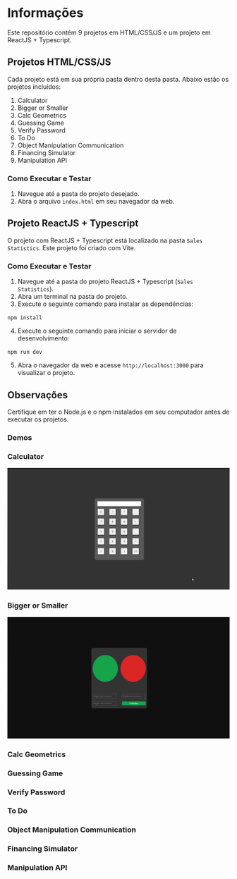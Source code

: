 # Informações

Este repositório contém 9 projetos em HTML/CSS/JS e um projeto em ReactJS + Typescript.

## Projetos HTML/CSS/JS

Cada projeto está em sua própria pasta dentro desta pasta. Abaixo estão os projetos incluídos:

1. Calculator
2. Bigger or Smaller
3. Calc Geometrics
4. Guessing Game
5. Verify Password
6. To Do
7. Object Manipulation Communication
9. Financing Simulator
10. Manipulation API

### Como Executar e Testar

1. Navegue até a pasta do projeto desejado.
2. Abra o arquivo `index.html` em seu navegador da web.

## Projeto ReactJS + Typescript

O projeto com ReactJS + Typescript está localizado na pasta `Sales Statistics`. Este projeto foi criado com Vite.

### Como Executar e Testar

1. Navegue até a pasta do projeto ReactJS + Typescript (`Sales Statistics`).
2. Abra um terminal na pasta do projeto.
3. Execute o seguinte comando para instalar as dependências:
```
npm install
```

4. Execute o seguinte comando para iniciar o servidor de desenvolvimento:
```
npm run dev
```

5. Abra o navegador da web e acesse `http://localhost:3000` para visualizar o projeto.

## Observações
Certifique em ter o Node.js e o npm instalados em seu computador antes de executar os projetos.

### Demos
### Calculator
<img src="./github/calculator.gif" />

### Bigger or Smaller
<img src="./github/bigger-or-smaller.gif" />


### Calc Geometrics


### Guessing Game


### Verify Password


### To Do


### Object Manipulation Communication


### Financing Simulator


### Manipulation API